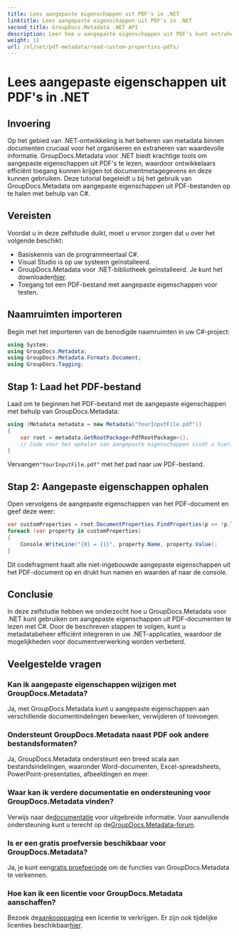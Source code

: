 ```yaml
---
title: Lees aangepaste eigenschappen uit PDF's in .NET
linktitle: Lees aangepaste eigenschappen uit PDF's in .NET
second_title: GroupDocs.Metadata .NET API
description: Leer hoe u aangepaste eigenschappen uit PDF's kunt extraheren met GroupDocs.Metadata voor .NET. Duik in het beheer van documentmetagegevens met C#.
weight: 11
url: /nl/net/pdf-metadata/read-custom-properties-pdfs/
---
```


# Lees aangepaste eigenschappen uit PDF's in .NET

## Invoering
Op het gebied van .NET-ontwikkeling is het beheren van metadata binnen documenten cruciaal voor het organiseren en extraheren van waardevolle informatie. GroupDocs.Metadata voor .NET biedt krachtige tools om aangepaste eigenschappen uit PDF's te lezen, waardoor ontwikkelaars efficiënt toegang kunnen krijgen tot documentmetagegevens en deze kunnen gebruiken. Deze tutorial begeleidt u bij het gebruik van GroupDocs.Metadata om aangepaste eigenschappen uit PDF-bestanden op te halen met behulp van C#.
## Vereisten
Voordat u in deze zelfstudie duikt, moet u ervoor zorgen dat u over het volgende beschikt:
- Basiskennis van de programmeertaal C#.
- Visual Studio is op uw systeem geïnstalleerd.
- GroupDocs.Metadata voor .NET-bibliotheek geïnstalleerd. Je kunt het downloaden[hier](https://releases.groupdocs.com/metadata/net/).
- Toegang tot een PDF-bestand met aangepaste eigenschappen voor testen.

## Naamruimten importeren
Begin met het importeren van de benodigde naamruimten in uw C#-project:
```csharp
using System;
using GroupDocs.Metadata;
using GroupDocs.Metadata.Formats.Document;
using GroupDocs.Tagging;
```
## Stap 1: Laad het PDF-bestand
Laad om te beginnen het PDF-bestand met de aangepaste eigenschappen met behulp van GroupDocs.Metadata:
```csharp
using (Metadata metadata = new Metadata("YourInputFile.pdf"))
{
    var root = metadata.GetRootPackage<PdfRootPackage>();
    // Code voor het ophalen van aangepaste eigenschappen vindt u hier.
}
```
 Vervangen`"YourInputFile.pdf"` met het pad naar uw PDF-bestand.
## Stap 2: Aangepaste eigenschappen ophalen
Open vervolgens de aangepaste eigenschappen van het PDF-document en geef deze weer:
```csharp
var customProperties = root.DocumentProperties.FindProperties(p => !p.Tags.Contains(Tags.Document.BuiltIn));
foreach (var property in customProperties)
{
    Console.WriteLine("{0} = {1}", property.Name, property.Value);
}
```
Dit codefragment haalt alle niet-ingebouwde aangepaste eigenschappen uit het PDF-document op en drukt hun namen en waarden af naar de console.

## Conclusie
In deze zelfstudie hebben we onderzocht hoe u GroupDocs.Metadata voor .NET kunt gebruiken om aangepaste eigenschappen uit PDF-documenten te lezen met C#. Door de beschreven stappen te volgen, kunt u metadatabeheer efficiënt integreren in uw .NET-applicaties, waardoor de mogelijkheden voor documentverwerking worden verbeterd.

## Veelgestelde vragen
### Kan ik aangepaste eigenschappen wijzigen met GroupDocs.Metadata?
Ja, met GroupDocs.Metadata kunt u aangepaste eigenschappen aan verschillende documentindelingen bewerken, verwijderen of toevoegen.
### Ondersteunt GroupDocs.Metadata naast PDF ook andere bestandsformaten?
Ja, GroupDocs.Metadata ondersteunt een breed scala aan bestandsindelingen, waaronder Word-documenten, Excel-spreadsheets, PowerPoint-presentaties, afbeeldingen en meer.
### Waar kan ik verdere documentatie en ondersteuning voor GroupDocs.Metadata vinden?
 Verwijs naar de[documentatie](https://tutorials.groupdocs.com/metadata/net/) voor uitgebreide informatie. Voor aanvullende ondersteuning kunt u terecht op de[GroupDocs.Metadata-forum](https://forum.groupdocs.com/c/metadata/14).
### Is er een gratis proefversie beschikbaar voor GroupDocs.Metadata?
 Ja, je kunt een[gratis proefperiode](https://releases.groupdocs.com/) om de functies van GroupDocs.Metadata te verkennen.
### Hoe kan ik een licentie voor GroupDocs.Metadata aanschaffen?
 Bezoek de[aankooppagina](https://purchase.groupdocs.com/buy) een licentie te verkrijgen. Er zijn ook tijdelijke licenties beschikbaar[hier](https://purchase.groupdocs.com/temporary-license/).